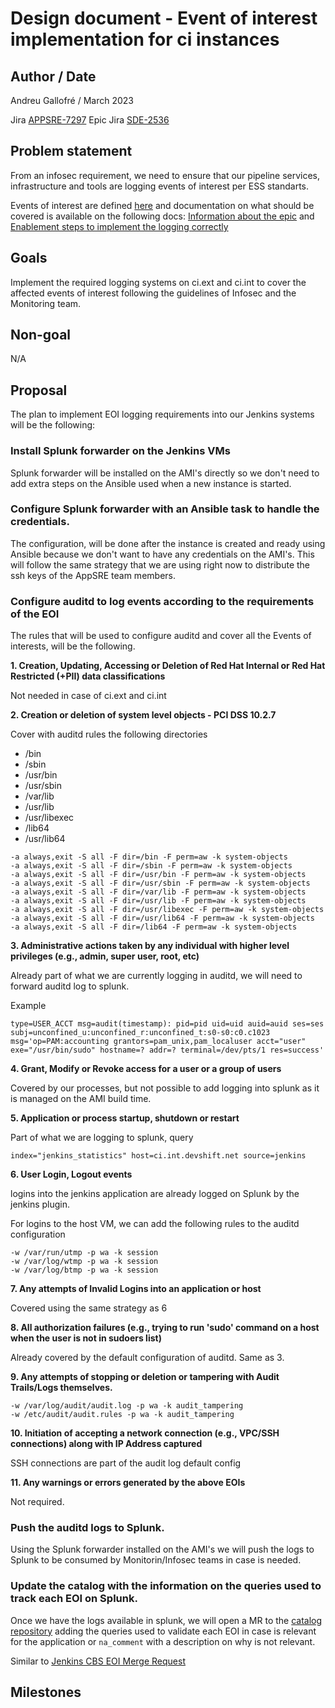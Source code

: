 # Design document - Event of interest implementation for ci instances

## Author / Date

Andreu Gallofré / March 2023

Jira [APPSRE-7297](https://issues.redhat.com/browse/APPSRE-7297)
Epic Jira [SDE-2536](https://issues.redhat.com/browse/SDE-2536)

## Problem statement

From an infosec requirement, we need to ensure that our pipeline services, infrastructure and tools are logging events of interest per ESS standarts.

Events of interest are defined [here](https://source.redhat.com/departments/it/it-information-security/wiki/security_logging_and_monitoring_what_and_how) and documentation on what should be covered is available on the following docs: [Information about the epic](https://docs.engineering.redhat.com/pages/viewpage.action?spaceKey=PSSCINIT&title=PPSP-ESS-01-P02%3A+All+Existing+PPC+Services%2C+Infrastructures+and+tools+that+run+on+servers+Log+Events+of+Interest+%28EOI%29+Per+ESS+Standards) and [Enablement steps to implement the logging correctly](https://docs.engineering.redhat.com/display/PSSCINIT/PPSP-ESS-01-P02%3A+Enablement+Steps)

## Goals

Implement the required logging systems on ci.ext and ci.int to cover the affected events of interest following the guidelines of Infosec and the Monitoring team.

## Non-goal

N/A

## Proposal

The plan to implement EOI logging requirements into our Jenkins systems will be the following:

### Install Splunk forwarder on the Jenkins VMs

Splunk forwarder will be installed on the AMI's directly so we don't need to add extra steps on the Ansible used when a new instance is started.

### Configure Splunk forwarder with an Ansible task to handle the credentials.

The configuration, will be done after the instance is created and ready using Ansible because we don't want to have any credentials on the AMI's. This will follow the same strategy that we are using right now to distribute the ssh keys of the AppSRE team members.

### Configure auditd to log events according to the requirements of the EOI

The rules that will be used to configure auditd and cover all the Events of interests, will be the following.

**1. Creation, Updating, Accessing or Deletion of Red Hat Internal or Red Hat Restricted (+PII) data classifications**

Not needed in case of ci.ext and ci.int

**2. Creation or deletion of system level objects - PCI DSS 10.2.7**

Cover with auditd rules the following directories

* /bin
* /sbin
* /usr/bin
* /usr/sbin
* /var/lib
* /usr/lib
* /usr/libexec
* /lib64
* /usr/lib64

```
-a always,exit -S all -F dir=/bin -F perm=aw -k system-objects
-a always,exit -S all -F dir=/sbin -F perm=aw -k system-objects
-a always,exit -S all -F dir=/usr/bin -F perm=aw -k system-objects
-a always,exit -S all -F dir=/usr/sbin -F perm=aw -k system-objects
-a always,exit -S all -F dir=/var/lib -F perm=aw -k system-objects
-a always,exit -S all -F dir=/usr/lib -F perm=aw -k system-objects
-a always,exit -S all -F dir=/usr/libexec -F perm=aw -k system-objects
-a always,exit -S all -F dir=/usr/lib64 -F perm=aw -k system-objects
-a always,exit -S all -F dir=/lib64 -F perm=aw -k system-objects
```


**3. Administrative actions taken by any individual with higher level privileges (e.g., admin, super user, root, etc)**

Already part of what we are currently logging in auditd, we will need to forward auditd log to splunk.

Example

```
type=USER_ACCT msg=audit(timestamp): pid=pid uid=uid auid=auid ses=ses subj=unconfined_u:unconfined_r:unconfined_t:s0-s0:c0.c1023 msg='op=PAM:accounting grantors=pam_unix,pam_localuser acct="user" exe="/usr/bin/sudo" hostname=? addr=? terminal=/dev/pts/1 res=success'
```

**4. Grant, Modify or Revoke access for a user or a group of users**

Covered by our processes, but not possible to add logging into splunk as it is managed on the AMI build time.

**5. Application or process startup, shutdown or restart**

Part of what we are logging to splunk, query

`index="jenkins_statistics" host=ci.int.devshift.net source=jenkins`

**6. User Login, Logout events**

logins into the jenkins application are already logged on Splunk by the jenkins plugin.

For logins to the host VM, we can add the following rules to the auditd configuration

```
-w /var/run/utmp -p wa -k session
-w /var/log/wtmp -p wa -k session
-w /var/log/btmp -p wa -k session
```

**7. Any attempts of Invalid Logins into an application or host**

Covered using the same strategy as 6

**8. All authorization failures (e.g., trying to run 'sudo' command on a host when the user is not in sudoers list)**

Already covered by the default configuration of auditd. Same as 3.

**9. Any attempts of stopping or deletion or tampering with Audit Trails/Logs themselves.**

```
-w /var/log/audit/audit.log -p wa -k audit_tampering
-w /etc/audit/audit.rules -p wa -k audit_tampering
```

**10. Initiation of accepting a network connection (e.g., VPC/SSH connections) along with IP Address captured**

SSH connections are part of the audit log default config

**11. Any warnings or errors generated by the above EOIs**

Not required.

### Push the auditd logs to Splunk.

Using the Splunk forwarder installed on the AMI's we will push the logs to Splunk to be consumed by Monitorin/Infosec teams in case is needed.

### Update the catalog with the information on the queries used to track each EOI on Splunk.

Once we have the logs available in splunk, we will open a MR to the [catalog repository](https://gitlab.cee.redhat.com/exd/catalog) adding the queries used to validate each EOI in case is relevant for the application or `na_comment` with a description on why is not relevant.

Similar to [Jenkins CBS EOI Merge Request](https://gitlab.cee.redhat.com/exd/catalog/-/merge_requests/4862/diffs)

## Milestones
